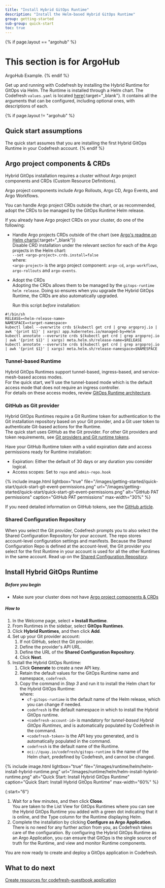 ```yaml
---
title: "Install Hybrid GitOps Runtime"
description: "Install the Helm-based Hybrid GitOps Runtime"
group: getting-started
sub-group: quick-start
toc: true
---
```



{% if page.layout == "argohub" %}
# This section is for ArgoHub
ArgoHub Example.
{% endif %}

Get up and running with Codefresh by installing the Hybrid Runtime for GitOps via Helm.
The Runtime is installed through a Helm chart. The Codefresh `values.yaml` is located [here](https://github.com/codefresh-io/gitops-runtime-helm/blob/main/charts/gitops-runtime/){:target="\_blank"}. It contains all the arguments that can be configured, including optional ones, with descriptions of each.
 
{% if page.layout != "argohub" %} 
## Quick start assumptions

The quick start assumes that you are installing the first Hybrid GitOps Runtime in your Codefresh account. 
{% endif %}

## Argo project components & CRDs
Hybrid GitOps installation requires a cluster without Argo project components and CRDs (Custom Resource Definitions). 

Argo project components include Argo Rollouts, Argo CD, Argo Events, and Argo Workflows.  

You can handle Argo project CRDs outside the chart, or as recommended, adopt the CRDs to be managed by the GitOps Runtime Helm release. 

If you already have Argo project CRDs on your cluster, do one of the following:
* Handle Argo projects CRDs outside of the chart (see [Argo's readme on Helm charts](https://github.com/argoproj/argo-helm/blob/main/README.md){:target="\_blank"})  
  Disable CRD installation under the relevant section for each of the Argo projects in the Helm chart:<br>
  `--set <argo-project>.crds.install=false`<br>
  where:<br>
  `<argo-project>` is the argo project component: `argo-cd`, `argo-workflows`, `argo-rollouts` and `argo-events`.

* Adopt the CRDs<br>
  Adopting the CRDs allows them to be managed by the `gitops-runtime helm release`. Doing so ensures when you upgrade the Hybrid GitOps Runtime, the CRDs are also automatically upgraded.

  Run this script _before_ installation:

```
#!/bin/sh
RELEASE=<helm-release-name>
NAMESPACE=<target-namespace>
kubectl label --overwrite crds $(kubectl get crd | grep argoproj.io | awk '{print $1}' | xargs) app.kubernetes.io/managed-by=Helm
kubectl annotate --overwrite crds $(kubectl get crd | grep argoproj.io | awk '{print $1}' | xargs) meta.helm.sh/release-name=$RELEASE
kubectl annotate --overwrite crds $(kubectl get crd | grep argoproj.io | awk '{print $1}' | xargs) meta.helm.sh/release-namespace=$NAMESPACE
```

### Tunnel-based Runtime
Hybrid GitOps Runtimes support tunnel-based, ingress-based, and service-mesh-based access modes.  
For the quick start, we'll use the tunnel-based mode which is the default access mode that does not require an ingress controller.  
For details on these access modes, review [GitOps Runtime architecture]({{site.baseurl}}/docs/installation/gitops/runtime-architecture/).

### GitHub as Git provider  
Hybrid GitOps Runtimes require a Git Runtime token for authentication to the Git installation repository based on your Git provider, and a Git user token to authenticate Git-based actions for the Runtime.  
The quick start uses GitHub as the Git provider. For other Git providers and token requirements, see [Git providers and Git runtime tokens]({{site.baseurl}}/docs/security/git-tokens/#git-runtime-token-scopes).  

Have your GitHub Runtime token with a valid expiration date and access permissions ready for Runtime installation:
  * Expiration: Either the default of 30 days or any duration you consider logical.
  * Access scopes: Set to `repo` and `admin-repo.hook`

  {% include 
   image.html 
   lightbox="true" 
   file="/images/getting-started/quick-start/quick-start-git-event-permissions.png" 
   url="/images/getting-started/quick-start/quick-start-git-event-permissions.png" 
   alt="GitHub PAT permissions" 
   caption="GitHub PAT permissions"
   max-width="30%" 
   %}  

  If you need detailed information on GitHub tokens, see the [GitHub article](https://docs.github.com/en/authentication/keeping-your-account-and-data-secure/creating-a-personal-access-token).

### Shared Configuration Repository
When you select the Git provider, Codefresh prompts you to also select the Shared Configuration Repository for your account. The repo stores account-level configuration settings and manifests.
Because the Shared Configuration Repo is defined at the account-level, the Git provider you select for the first Runtime in your account is used for all the other Runtimes in the same account. 
Read up on the [Shared Configuration Repository]({{site.baseurl}}/{{page.collection}}/installation/gitops/shared-configuration/).

## Install Hybrid GitOps Runtime

##### Before you begin 
* Make sure your cluster does not have [Argo project components & CRDs](#argo-project-components--crds)

##### How to  

1. In the Welcome page, select **+ Install Runtime**.
1. From Runtimes in the sidebar, select **GitOps Runtimes**.
1. Click **Hybrid Runtimes**, and then click **Add**.
1. Set up your Git provider account:
    1. If not GitHub, select the Git provider.  
    1. Define the provider's API URL.
    1. Define the URL of the **Shared Configuration Repository**.
    1. Click **Next**.
1. Install the Hybrid GitOps Runtime:
    1. Click **Generate** to create a new API key.
    1. Retain the default values for the GitOps Runtime name and namespace, `codefresh`.
    1. Copy the command in _Step 3_ and run it to install the Helm chart for the Hybrid GitOps Runtime:   
        where:  
        * `cf-gitops-runtime` is the default name of the Helm release, which you can change if needed.  
        * `codefresh` is the default namespace in which to install the Hybrid GitOps runtime.
        * `<codefresh-account-id>` is mandatory for _tunnel-based Hybrid GitOps Runtimes_, and is automatically populated by Codefresh in the command. 
        * `<codefresh-token>` is the API key you generated, and is automatically populated in the command.
        * `codefresh` is the default name of the Runtime. 
        * `oci://quay.io/codefresh/gitops-runtime` is the name of the Helm chart, predefined by Codefresh, and cannot be changed.

{% include
image.html
lightbox="true"
file="/images/runtime/helm/helm-install-hybrid-runtime.png"
url="/images/runtime/helm/helm-install-hybrid-runtime.png"
alt="Quick Start: Install Hybrid GitOps Runtime"
caption="Quick Start: Install Hybrid GitOps Runtime"
max-width="60%"
%}

{:start="6"}
1. Wait for a few minutes, and then click **Close**.  
   You are taken to the List View for GitOps Runtimes where you can see the Hybrid GitOps Runtime you added with a green dot indicating that it is online, and the Type column for the Runtime displaying Helm.
1. Complete the installation by clicking **Configure as Argo Application**.  
  There is no need for any further action from you, as Codefresh takes care of the configuration.
  By configuring the Hybrid GitOps Runtime as an Argo Application, you can ensure that GitOps is the single source of truth for the Runtime, and view and monitor Runtime components. 


You are now ready to create and deploy a GitOps application in Codefresh.


## What to do next
[Create resources for codefresh-guestbook application]({{site.baseurl}}/docs/quick-start/gitops-quick-start/create-app-specs/)  

